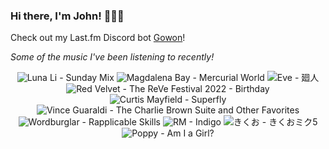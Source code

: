 ### Hi there, I'm John! 🏄🏻‍♂️

Check out my Last.fm Discord bot [Gowon](http://gowon.ca)!

_Some of the music I've been listening to recently!_


<!-- lastfm -->
<p align="center"><img src="https://lastfm.freetls.fastly.net/i/u/64s/559d868bb41acccac296d4cefbfcc8c3.jpg" title="Luna Li - Sunday Mix"> <img src="https://lastfm.freetls.fastly.net/i/u/64s/c1b18f7dd5f2b262a96288bfa2330ad2.jpg" title="Magdalena Bay - Mercurial World"> <img src="https://lastfm.freetls.fastly.net/i/u/64s/d8c03cbd56754800648c399ed4e8a530.jpg" title="Eve - 廻人"> <img src="https://lastfm.freetls.fastly.net/i/u/64s/08210877c889d5188feb1f6b14c574cb.jpg" title="Red Velvet - The ReVe Festival 2022 - Birthday"> <img src="https://lastfm.freetls.fastly.net/i/u/64s/1a90681a60a14c86cc41592a972e2f9b.png" title="Curtis Mayfield - Superfly"> <img src="https://lastfm.freetls.fastly.net/i/u/64s/383541103f378df3229f83b77f05f795.jpg" title="Vince Guaraldi - The Charlie Brown Suite and Other Favorites"> <img src="https://lastfm.freetls.fastly.net/i/u/64s/072b7dfb973e45f7926748f37718a668.jpg" title="Wordburglar - Rapplicable Skills"> <img src="https://lastfm.freetls.fastly.net/i/u/64s/27378cd645051d4c14ea809187bdf43b.jpg" title="RM - Indigo"> <img src="https://lastfm.freetls.fastly.net/i/u/64s/997119632091e33a645e867b93725f83.jpg" title="きくお - きくおミク5"> <img src="https://lastfm.freetls.fastly.net/i/u/64s/000bb38a007a410a4951ba1d044f60a2.jpg" title="Poppy - Am I a Girl?"> </p>
